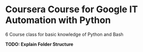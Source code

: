 # Coursera Course for Google IT Automation with Python

6 Course class for basic knowledge of Python and Bash

__TODO: Explain Folder Structure__

